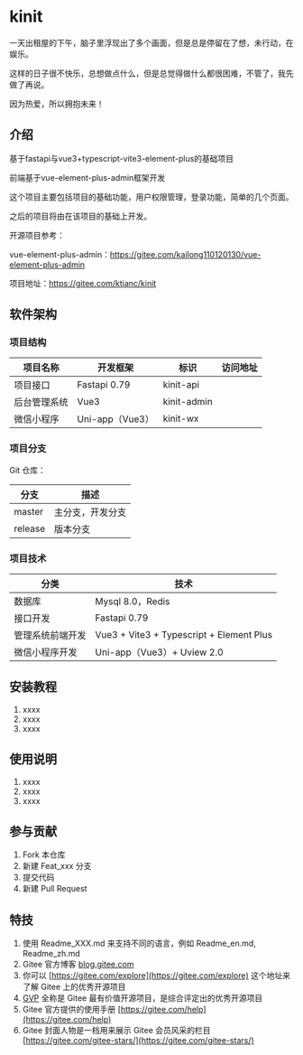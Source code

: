 # kinit

一天出租屋的下午，脑子里浮现出了多个画面，但是总是停留在了想，未行动，在娱乐。

这样的日子很不快乐，总想做点什么，但是总觉得做什么都很困难，不管了，我先做了再说。

因为热爱，所以拥抱未来！



## 介绍
基于fastapi与vue3+typescript-vite3-element-plus的基础项目

前端基于vue-element-plus-admin框架开发



这个项目主要包括项目的基础功能，用户权限管理，登录功能，简单的几个页面。

之后的项目将由在该项目的基础上开发。



开源项目参考：

vue-element-plus-admin：https://gitee.com/kailong110120130/vue-element-plus-admin

项目地址：https://gitee.com/ktianc/kinit

## 软件架构

### 项目结构

| 项目名称     | 开发框架        | 标识        | 访问地址 |
| ------------ | --------------- | ----------- | -------- |
| 项目接口     | Fastapi 0.79    | kinit-api   |          |
| 后台管理系统 | Vue3            | kinit-admin |          |
| 微信小程序   | Uni-app（Vue3） | kinit-wx    |          |

### 项目分支

Git 仓库：

| 分支    | 描述             |
| ------- | ---------------- |
| master  | 主分支，开发分支 |
| release | 版本分支         |

### 项目技术

| 分类             | 技术                                     |
| ---------------- | ---------------------------------------- |
| 数据库           | Mysql 8.0，Redis                         |
| 接口开发         | Fastapi 0.79                             |
| 管理系统前端开发 | Vue3 + Vite3 + Typescript + Element Plus |
| 微信小程序开发   | Uni-app（Vue3）+ Uview 2.0               |


## 安装教程

1.  xxxx
2.  xxxx
3.  xxxx

## 使用说明

1.  xxxx
2.  xxxx
3.  xxxx

## 参与贡献

1.  Fork 本仓库
2.  新建 Feat_xxx 分支
3.  提交代码
4.  新建 Pull Request


## 特技

1.  使用 Readme\_XXX.md 来支持不同的语言，例如 Readme\_en.md, Readme\_zh.md
2.  Gitee 官方博客 [blog.gitee.com](https://blog.gitee.com)
3.  你可以 [https://gitee.com/explore](https://gitee.com/explore) 这个地址来了解 Gitee 上的优秀开源项目
4.  [GVP](https://gitee.com/gvp) 全称是 Gitee 最有价值开源项目，是综合评定出的优秀开源项目
5.  Gitee 官方提供的使用手册 [https://gitee.com/help](https://gitee.com/help)
6.  Gitee 封面人物是一档用来展示 Gitee 会员风采的栏目 [https://gitee.com/gitee-stars/](https://gitee.com/gitee-stars/)
